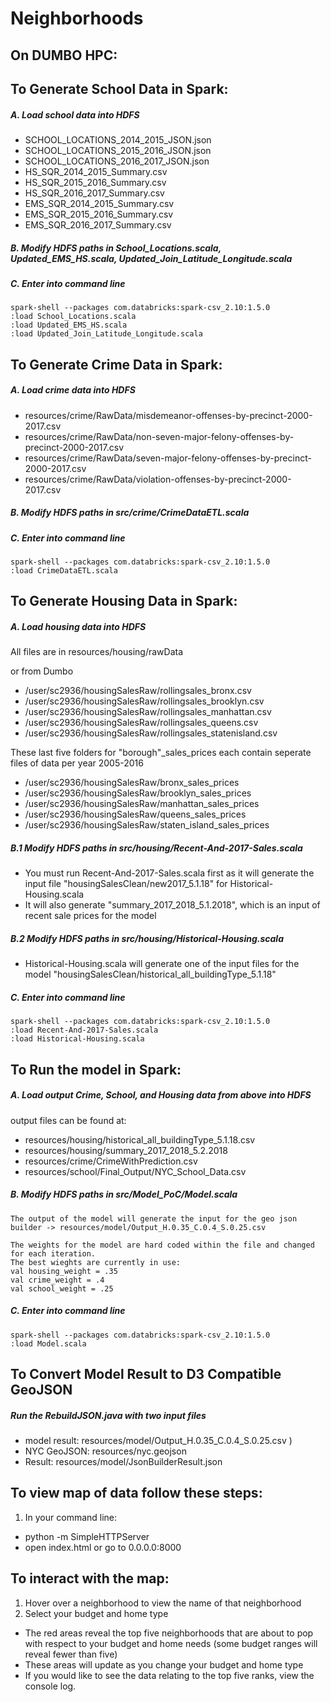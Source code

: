 # Neighborhoods

## On DUMBO HPC:
## To Generate School Data in Spark:

##### A. Load school data into HDFS
- SCHOOL_LOCATIONS_2014_2015_JSON.json
- SCHOOL_LOCATIONS_2015_2016_JSON.json
- SCHOOL_LOCATIONS_2016_2017_JSON.json
- HS_SQR_2014_2015_Summary.csv
- HS_SQR_2015_2016_Summary.csv
- HS_SQR_2016_2017_Summary.csv
- EMS_SQR_2014_2015_Summary.csv
- EMS_SQR_2015_2016_Summary.csv
- EMS_SQR_2016_2017_Summary.csv

##### B. Modify HDFS paths in School_Locations.scala, Updated_EMS_HS.scala, Updated_Join_Latitude_Longitude.scala

##### C. Enter into command line
```module load spark
spark-shell --packages com.databricks:spark-csv_2.10:1.5.0
:load School_Locations.scala
:load Updated_EMS_HS.scala
:load Updated_Join_Latitude_Longitude.scala
```

## To Generate Crime Data in Spark:
##### A. Load crime data into HDFS
- resources/crime/RawData/misdemeanor-offenses-by-precinct-2000-2017.csv
- resources/crime/RawData/non-seven-major-felony-offenses-by-precinct-2000-2017.csv
- resources/crime/RawData/seven-major-felony-offenses-by-precinct-2000-2017.csv
- resources/crime/RawData/violation-offenses-by-precinct-2000-2017.csv

##### B. Modify HDFS paths in src/crime/CrimeDataETL.scala

##### C. Enter into command line
```module load spark
spark-shell --packages com.databricks:spark-csv_2.10:1.5.0
:load CrimeDataETL.scala
```
## To Generate Housing Data in Spark:
##### A. Load housing data into HDFS
  
  All files are in resources/housing/rawData
  
  or from Dumbo
- /user/sc2936/housingSalesRaw/rollingsales_bronx.csv
- /user/sc2936/housingSalesRaw/rollingsales_brooklyn.csv
- /user/sc2936/housingSalesRaw/rollingsales_manhattan.csv
- /user/sc2936/housingSalesRaw/rollingsales_queens.csv
- /user/sc2936/housingSalesRaw/rollingsales_statenisland.csv

These last five folders for "borough"_sales_prices each contain seperate files of data per year 2005-2016
- /user/sc2936/housingSalesRaw/bronx_sales_prices
- /user/sc2936/housingSalesRaw/brooklyn_sales_prices
- /user/sc2936/housingSalesRaw/manhattan_sales_prices
- /user/sc2936/housingSalesRaw/queens_sales_prices
- /user/sc2936/housingSalesRaw/staten_island_sales_prices

##### B.1 Modify HDFS paths in src/housing/Recent-And-2017-Sales.scala
 - You must run Recent-And-2017-Sales.scala first as it will generate the input file "housingSalesClean/new2017_5.1.18" for Historical-Housing.scala
  - It will also generate "summary_2017_2018_5.1.2018", which is an input of recent sale prices for the model
##### B.2 Modify HDFS paths in src/housing/Historical-Housing.scala
  - Historical-Housing.scala will generate one of the input files for the model "housingSalesClean/historical_all_buildingType_5.1.18"
  
##### C. Enter into command line
```module load spark
spark-shell --packages com.databricks:spark-csv_2.10:1.5.0
:load Recent-And-2017-Sales.scala
:load Historical-Housing.scala
```

## To Run the model in Spark:
##### A. Load output Crime, School, and Housing data from above into HDFS
output files can be found at:
- resources/housing/historical_all_buildingType_5.1.18.csv
- resources/housing/summary_2017_2018_5.2.2018
- resources/crime/CrimeWithPrediction.csv
- resources/school/Final_Output/NYC_School_Data.csv

##### B. Modify HDFS paths in src/Model_PoC/Model.scala
    The output of the model will generate the input for the geo json builder -> resources/model/Output_H.0.35_C.0.4_S.0.25.csv
    
    The weights for the model are hard coded within the file and changed for each iteration.
    The best wieghts are currently in use:
    val housing_weight = .35
    val crime_weight = .4
    val school_weight = .25
    
##### C. Enter into command line
```module load spark
spark-shell --packages com.databricks:spark-csv_2.10:1.5.0
:load Model.scala
```
## To Convert Model Result to D3 Compatible GeoJSON
##### Run the RebuildJSON.java with two input files 
- model result: resources/model/Output_H.0.35_C.0.4_S.0.25.csv )
- NYC GeoJSON: resources/nyc.geojson
- Result: resources/model/JsonBuilderResult.json

## To view map of data follow these steps:
1. In your command line:
- python -m SimpleHTTPServer
- open index.html or go to 0.0.0.0:8000

## To interact with the map:
1. Hover over a neighborhood to view the name of that neighborhood
2. Select your budget and home type
- The red areas reveal the top five neighborhoods that are about to pop with respect to your budget and home needs (some budget ranges will reveal fewer than five)
- These areas will update as you change your budget and home type
- If you would like to see the data relating to the top five ranks, view the console log.
